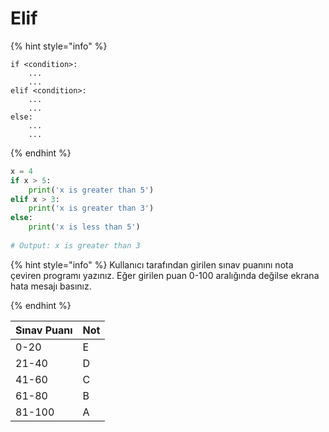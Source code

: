 # Elif

{% hint style="info" %}
```
if <condition>:
    ...
    ...
elif <condition>:
    ...
    ...
else:
    ...
    ...
```
{% endhint %}

```python
x = 4
if x > 5:
    print('x is greater than 5')
elif x > 3:
    print('x is greater than 3')
else:
    print('x is less than 5')
    
# Output: x is greater than 3
```

{% hint style="info" %}
Kullanıcı tarafından girilen sınav puanını nota çeviren programı yazınız. Eğer girilen puan 0-100 aralığında değilse ekrana hata mesajı basınız.


{% endhint %}

| Sınav Puanı | Not |
| ----------- | --- |
| 0-20        | E   |
| 21-40       | D   |
| 41-60       | C   |
| 61-80       | B   |
| 81-100      | A   |
